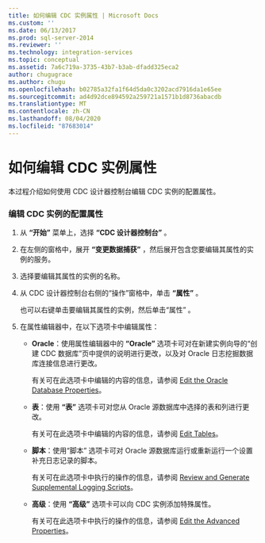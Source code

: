 ```yaml
---
title: 如何编辑 CDC 实例属性 | Microsoft Docs
ms.custom: ''
ms.date: 06/13/2017
ms.prod: sql-server-2014
ms.reviewer: ''
ms.technology: integration-services
ms.topic: conceptual
ms.assetid: 7a6c719a-3735-43b7-b3ab-dfadd325eca2
author: chugugrace
ms.author: chugu
ms.openlocfilehash: b02785a32fa1f64d5da0c3202acd7916da1e65ee
ms.sourcegitcommit: ad4d92dce894592a259721a1571b1d8736abacdb
ms.translationtype: MT
ms.contentlocale: zh-CN
ms.lasthandoff: 08/04/2020
ms.locfileid: "87683014"
---
```

# <a name="how-to-edit-the-cdc-instance-properties"></a>如何编辑 CDC 实例属性
  本过程介绍如何使用 CDC 设计器控制台编辑 CDC 实例的配置属性。  
  
### <a name="to-edit-the-cdc-instance-configuration-properties"></a>编辑 CDC 实例的配置属性  
  
1.  从 **“开始”** 菜单上，选择 **“CDC 设计器控制台”** 。  
  
2.  在左侧的窗格中，展开 **“变更数据捕获”** ，然后展开包含您要编辑其属性的实例的服务。  
  
3.  选择要编辑其属性的实例的名称。  
  
4.  从 CDC 设计器控制台右侧的“操作”窗格中，单击 **“属性”** 。  
  
     也可以右键单击要编辑其属性的实例，然后单击“属性”  。  
  
5.  在属性编辑器中，在以下选项卡中编辑属性：  
  
    -   **Oracle**：使用属性编辑器中的 **“Oracle”** 选项卡可对在新建实例向导的“创建 CDC 数据库”页中提供的说明进行更改，以及对 Oracle 日志挖掘数据库连接信息进行更改。  
  
         有关可在此选项卡中编辑的内容的信息，请参阅 [Edit the Oracle Database Properties](edit-the-oracle-database-properties.md)。  
  
    -   **表**：使用 **“表”** 选项卡可对您从 Oracle 源数据库中选择的表和列进行更改。  
  
         有关可在此选项卡中编辑的内容的信息，请参阅 [Edit Tables](edit-tables.md)。  
  
    -   **脚本**：使用“脚本”  选项卡可对 Oracle 源数据库运行或重新运行一个设置补充日志记录的脚本。  
  
         有关可在此选项卡中执行的操作的信息，请参阅 [Review and Generate Supplemental Logging Scripts](review-and-generate-supplemental-logging-scripts.md)。  
  
    -   **高级**：使用 **“高级”** 选项卡可以向 CDC 实例添加特殊属性。  
  
         有关可在此选项卡中执行的操作的信息，请参阅 [Edit the Advanced Properties](edit-the-advanced-properties.md)。  
  
  
